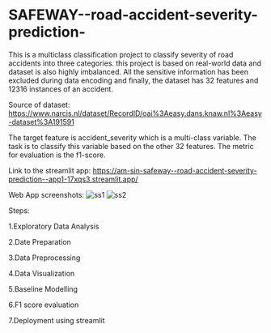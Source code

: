 # SAFEWAY--road-accident-severity-prediction-

This is a multiclass classification project to classify severity of road accidents into three categories. this project is based on real-world data and dataset is also highly imbalanced. All the sensitive information has been excluded during data encoding and finally, the dataset has 32 features and 12316 instances of an accident. 


Source of dataset: https://www.narcis.nl/dataset/RecordID/oai%3Aeasy.dans.knaw.nl%3Aeasy-dataset%3A191591

The target feature is accident_severity which is a multi-class variable. The task is to classify this variable based on the other 32 features. 
The metric for evaluation is the f1-score.


Link to the streamlit app: https://am-sin-safeway--road-accident-severity-prediction--app1-17xqs3.streamlit.app/

Web App screenshots:
![ss1](https://user-images.githubusercontent.com/89353646/231855251-1ab78db2-ee71-4a65-b792-54273add63d6.png)
![ss2](https://user-images.githubusercontent.com/89353646/231855271-a7da05c2-f63b-41d9-b9fe-8fec001a5bfe.png)

Steps:

1.Exploratory Data Analysis

2.Date Preparation

3.Data Preprocessing

4.Data Visualization

5.Baseline Modelling

6.F1 score evaluation

7.Deployment using streamlit
